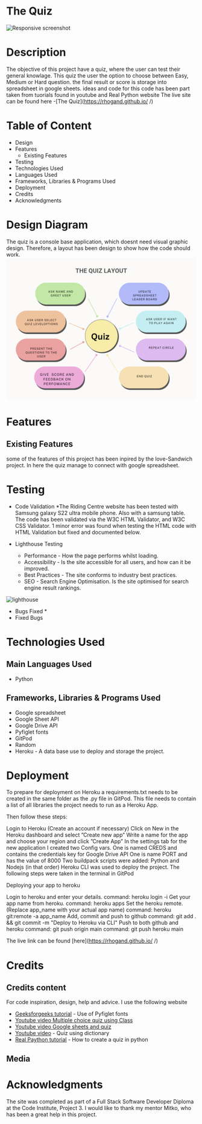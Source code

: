 # The Quiz

![Responsive screenshot](/asset/images/Readme-Images/Responsive-image.png)

# Description 
The objective of this project have a quiz, where the user can test their general knowlage. This quiz the user the option to choose between Easy, Medium or Hard question. the final result or score is storage into spreadsheet in google sheets.
ideas and code for this code has been part taken from tuorials found in youtube and Real Python website
The live site can be found here -[The Quiz](https://rhogand.github.io/      /)
# Table of Content
* Design
* Features
    * Existing Features   
* Testing
* Technologies Used
* Languages Used
* Frameworks, Libraries & Programs Used
* Deployment
* Credits
* Acknowledgments
# Design Diagram 

The quiz is a console base application, which doesnt need visual graphic design. Therefore, a layout has been design to show how the code should work. ![Layout](/images/Quizdesign.png)
# Features
## Existing Features
some of the features of this project has been inpired by the love-Sandwich project.
In here the quiz manage to connect with google spreadsheet.
# Testing

* Code Validation
   *The Riding Centre website has been tested with Samsung galaxy S22 ultra mobile phone. Also with a samsung table.
    The code has been validated via the W3C HTML Validator,  and  W3C CSS Validator. 1 minor error was found when testing the  HTML code with HTML Validation but fixed and documented below.


* Lighthouse Testing
    * Performance - How the page performs whilst  loading.
    * Accessibility - Is the site accessible for all users, and how can it be improved.
    * Best Practices - The site conforms to industry best practices.
    * SEO - Search Engine Optimisation. Is the site optimised for search engine result rankings.

 ![lighthouse](/asset/images/Readme-Images/lighthouse.png)   

 * Bugs Fixed
     * 
* Fixed Bugs

  

# Technologies Used
## Main Languages Used
* Python
## Frameworks, Libraries & Programs Used
* Google spreadsheet
* Google Sheet API
* Google Drive API 
* Pyfiglet fonts 
* GitPod 
* Random
* Heroku - A data base use to deploy and storage the project. 

# Deployment
To prepare for deployment on Heroku a requirements.txt needs to be created in the same folder as the .py file in GitPod. This file needs to contain a list of all libraries the project needs to run as a Heroku App.

Then follow these steps:

Login to Heroku (Create an account if necessary)
Click on New in the Heroku dashboard and select ”Create new app”
Write a name for the app and choose your region and click ”Create App”
In the settings tab for the new application I created two Config vars.
One is named CREDS and contains the credentials key for Google Drive API
One is name PORT and has the value of 8000
Two buildpack scripts were added: Python and Nodejs (in that order)
Heroku CLI was used to deploy the project. The following steps were taken in the terminal in GitPod

Deploying your app to heroku

Login to heroku and enter your details.
command: heroku login -i
Get your app name from heroku.
command: heroku apps
Set the heroku remote. (Replace app_name with your actual app name)
command: heroku git:remote -a app_name
Add, commit and push to github
command: git add . && git commit -m "Deploy to Heroku via CLI"
Push to both github and heroku
command: git push origin main
command: git push heroku main

The live link can be found [here](https://rhogand.github.io/    /)
# Credits
## Credits content
 For code inspiration, design, help and advice. I use the following website
* [Geeksforgeeks tutorial](https://www.geeksforgeeks.org/python-ascii-art-using-pyfiglet-module/) - Use of Pyfiglet fonts
* [Youtube video Multiple choice quiz using Class](https://www.youtube.com/watch?v=SgQhwtIoQ7o&ab_channel=MikeDane/)
* [Youtube video Google sheets and quiz](https://www.youtube.com/watch?v=SbKSiJy2WRo&ab_channel=DataBeliever/) 
* [Youtube video](https://www.youtube.com/watch?v=YScd9FqGAZs&ab_channel=TechWithStephen/) - Quiz using dictionary
* [Real Paython tutorial](https://realpython.com/python-quiz-application/#step-2-make-your-application-user-friendly/) - How to create a quiz in python
 ## Media
 # Acknowledgments
The site was completed as part of a Full Stack Software Developer Diploma at the Code Institute, Project 3. 
I would like to thank my mentor Mitko, who has been a great help in this project.